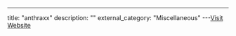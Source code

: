 ---
title: "anthraxx"
description: ""
external_category: "Miscellaneous"
---[Visit Website](https://github.com/anthraxx)

